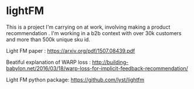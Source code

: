 # lightFM

This is a project I'm carrying on at work, involving making a product recommendation .
I'm working in a b2b context with over 30k customers and more than 500k unique sku id.

Light FM paper : https://arxiv.org/pdf/1507.08439.pdf

Beatiful explanation of WARP loss : http://building-babylon.net/2016/03/18/warp-loss-for-implicit-feedback-recommendation/

Light FM python package: https://github.com/lyst/lightfm
